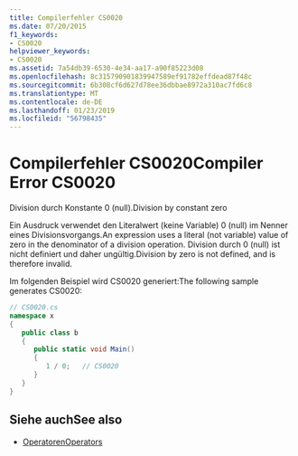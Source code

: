 ```yaml
---
title: Compilerfehler CS0020
ms.date: 07/20/2015
f1_keywords:
- CS0020
helpviewer_keywords:
- CS0020
ms.assetid: 7a54db39-6530-4e34-aa17-a90f85223d08
ms.openlocfilehash: 8c315790901839947589ef91782effdead87f48c
ms.sourcegitcommit: 6b308cf6d627d78ee36dbbae8972a310ac7fd6c8
ms.translationtype: MT
ms.contentlocale: de-DE
ms.lasthandoff: 01/23/2019
ms.locfileid: "56798435"
---
```

# <a name="compiler-error-cs0020"></a><span data-ttu-id="41e5a-102">Compilerfehler CS0020</span><span class="sxs-lookup"><span data-stu-id="41e5a-102">Compiler Error CS0020</span></span>
<span data-ttu-id="41e5a-103">Division durch Konstante 0 (null).</span><span class="sxs-lookup"><span data-stu-id="41e5a-103">Division by constant zero</span></span>  
  
 <span data-ttu-id="41e5a-104">Ein Ausdruck verwendet den Literalwert (keine Variable) 0 (null) im Nenner eines Divisionsvorgangs.</span><span class="sxs-lookup"><span data-stu-id="41e5a-104">An expression uses a literal (not variable) value of zero in the denominator of a division operation.</span></span> <span data-ttu-id="41e5a-105">Division durch 0 (null) ist nicht definiert und daher ungültig.</span><span class="sxs-lookup"><span data-stu-id="41e5a-105">Division by zero is not defined, and is therefore invalid.</span></span>  
  
 <span data-ttu-id="41e5a-106">Im folgenden Beispiel wird CS0020 generiert:</span><span class="sxs-lookup"><span data-stu-id="41e5a-106">The following sample generates CS0020:</span></span>  
  
```csharp  
// CS0020.cs  
namespace x  
{  
   public class b  
   {  
      public static void Main()  
      {  
         1 / 0;   // CS0020  
      }  
   }  
}  
```  
  
## <a name="see-also"></a><span data-ttu-id="41e5a-107">Siehe auch</span><span class="sxs-lookup"><span data-stu-id="41e5a-107">See also</span></span>

- [<span data-ttu-id="41e5a-108">Operatoren</span><span class="sxs-lookup"><span data-stu-id="41e5a-108">Operators</span></span>](../../csharp/programming-guide/statements-expressions-operators/operators.md)
